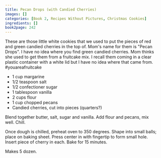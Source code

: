 ```yaml
---
title: Pecan Drops (with Candied Cherries)
images: []
categories: [Book 2, Recipes Without Pictures, Christmas Cookies]
ingredients: []
book2page: 242
---
```


These are those little white cookies that we used to put the pieces of red and green candied cherries in the top of. Mom's name for them is "Pecan Drops". I have no idea where you find green candied cherries. Mom thinks she used to get them from a fruitcake mix. I recall them coming in a clear plastic container with a white lid but I have no idea where that came from. #youareafruitcake 

- 1 cup margarine
- 1/2 teaspoon salt
- 1/2 confectioner sugar
- 1 tablespoon vanilla
- 2 cups flour
- 1 cup chopped pecans
- Candied cherries, cut into pieces (quarters?)

Blend together butter, salt, sugar and vanilla. Add flour and pecans, mix well. Chill. 

Once dough is chilled, preheat oven to 350 degrees. Shape into small balls; place on baking sheet. Press center in with fingertip to form small hole. Insert piece of cherry in each. Bake for 15 minutes. 

Makes 5 dozen.